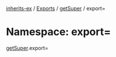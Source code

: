 [inherits-ex](../README.md) / [Exports](../modules.md) / [getSuper](getSuper.md) / export=

# Namespace: export=

[getSuper](getSuper.md).export=
